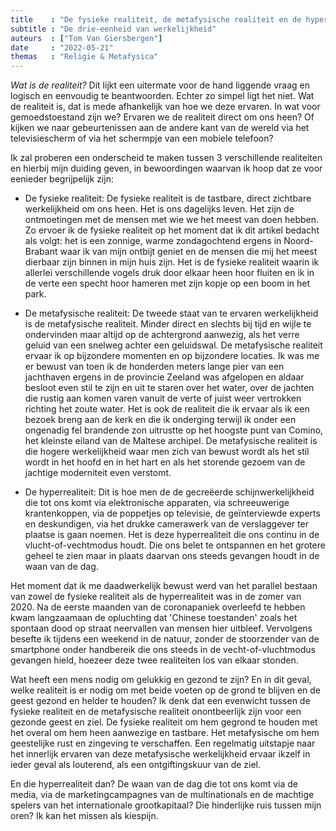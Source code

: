 ```yaml
---
title    : "De fysieke realiteit, de metafysische realiteit en de hyperrealiteit"
subtitle : "De drie-eenheid van werkelijkheid"
auteurs  : ["Tom Van Giersbergen"]
date     : "2022-05-21"
themas   : "Religie & Metafysica"
---
```



_Wat is de realiteit?_ Dit lijkt een uitermate voor de hand liggende vraag en logisch en eenvoudig te beantwoorden. Echter zo simpel ligt het niet. Wat de realiteit is, dat is mede afhankelijk van hoe we deze ervaren. In wat voor gemoedstoestand zijn we? Ervaren we de realiteit direct om ons heen? Of kijken we naar gebeurtenissen aan de andere kant van de wereld via het televisiescherm of via het schermpje van een mobiele telefoon?

Ik zal proberen een onderscheid te maken tussen 3 verschillende realiteiten en hierbij mijn duiding geven, in bewoordingen waarvan ik hoop dat ze voor eenieder begrijpelijk zijn:

- De fysieke realiteit: 
	De fysieke realiteit is de tastbare, direct zichtbare werkelijkheid om ons heen. Het is ons dagelijks leven. Het zijn de ontmoetingen met de mensen met wie we het meest van doen hebben. Zo ervoer ik de fysieke realiteit op het moment dat ik dit artikel bedacht als volgt: het is een zonnige, warme zondagochtend ergens in Noord-Brabant waar ik van mijn ontbijt geniet en de mensen die mij het meest dierbaar zijn binnen in mijn huis zijn. Het is de fysieke realiteit waarin ik allerlei verschillende vogels druk door elkaar heen hoor fluiten en ik in de verte een specht hoor hameren met zijn kopje op een boom in het park.

- De metafysische realiteit:
	De tweede staat van te ervaren werkelijkheid is de metafysische realiteit. Minder direct en slechts bij tijd en wijle te ondervinden maar altijd op de achtergrond aanwezig, als het verre geluid van een snelweg achter een geluidswal. De metafysische realiteit ervaar ik op bijzondere momenten en op bijzondere locaties. Ik was me er bewust van toen ik de honderden meters lange pier van een jachthaven ergens in de provincie Zeeland was afgelopen en aldaar besloot even stil te zijn en uit te staren over het water, over de jachten die rustig aan komen varen vanuit de verte of juist weer vertrokken richting het zoute water. Het is ook de realiteit die ik ervaar als ik een bezoek breng aan de kerk en die ik onderging terwijl ik onder een ongenadig fel brandende zon uitrustte op het hoogste punt van Comino, het kleinste eiland van de Maltese archipel. De metafysische realiteit is die hogere werkelijkheid waar men zich van bewust wordt als het stil wordt in het hoofd en in het hart en als het storende gezoem van de jachtige moderniteit even verstomt.

- De hyperrealiteit: 
	Dit is hoe men de de gecreëerde schijnwerkelijkheid die tot ons komt via elektronische apparaten, via schreeuwerige krantenkoppen, via de poppetjes op televisie, de geïnterviewde experts en deskundigen, via het drukke camerawerk van de verslaggever ter plaatse is gaan noemen. Het is deze hyperrealiteit die ons continu in de vlucht-of-vechtmodus houdt. Die ons belet te ontspannen en het grotere geheel te zien maar in plaats daarvan ons steeds gevangen houdt in de waan van de dag.

Het moment dat ik me daadwerkelijk bewust werd van het parallel bestaan van zowel de fysieke realiteit als de hyperrealiteit was in de zomer van 2020. Na de eerste maanden van de coronapaniek overleefd te hebben kwam langzaamaan de opluchting dat 'Chinese toestanden' zoals het spontaan dood op straat neervallen van mensen hier uitbleef. Vervolgens besefte ik tijdens een weekend in de natuur, zonder de stoorzender van de smartphone onder handbereik die ons steeds in de vecht-of-vluchtmodus gevangen hield, hoezeer deze twee realiteiten los van elkaar stonden.

Wat heeft een mens nodig om gelukkig en gezond te zijn? En in dit geval, welke realiteit is er nodig om met beide voeten op de grond te blijven en de geest gezond en helder te houden? Ik denk dat een evenwicht tussen de fysieke realiteit en de metafysische realiteit onontbeerlijk zijn voor een gezonde geest en ziel. De fysieke realiteit om hem gegrond te houden met het overal om hem heen aanwezige en tastbare. Het metafysische om hem geestelijke rust en zingeving te verschaffen. Een regelmatig uitstapje naar het innerlijk ervaren van deze metafysische werkelijkheid ervaar ikzelf in ieder geval als louterend, als een ontgiftingskuur van de ziel.

En die hyperrealiteit dan? De waan van de dag die tot ons komt via de media, via de marketingcampagnes van de multinationals en de machtige spelers van het internationale grootkapitaal? Die hinderlijke ruis tussen mijn oren? Ik kan het missen als kiespijn. 

